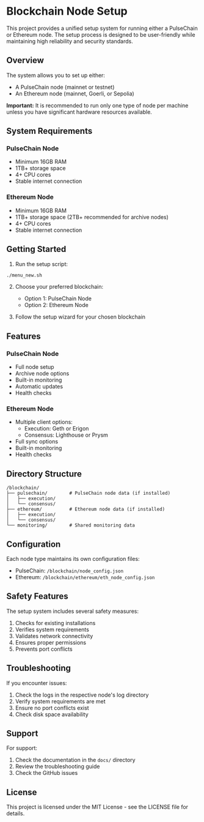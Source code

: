 # Blockchain Node Setup

This project provides a unified setup system for running either a PulseChain or Ethereum node. The setup process is designed to be user-friendly while maintaining high reliability and security standards.

## Overview

The system allows you to set up either:
- A PulseChain node (mainnet or testnet)
- An Ethereum node (mainnet, Goerli, or Sepolia)

**Important:** It is recommended to run only one type of node per machine unless you have significant hardware resources available.

## System Requirements

### PulseChain Node
- Minimum 16GB RAM
- 1TB+ storage space
- 4+ CPU cores
- Stable internet connection

### Ethereum Node
- Minimum 16GB RAM
- 1TB+ storage space (2TB+ recommended for archive nodes)
- 4+ CPU cores
- Stable internet connection

## Getting Started

1. Run the setup script:
```bash
./menu_new.sh
```

2. Choose your preferred blockchain:
   - Option 1: PulseChain Node
   - Option 2: Ethereum Node

3. Follow the setup wizard for your chosen blockchain

## Features

### PulseChain Node
- Full node setup
- Archive node options
- Built-in monitoring
- Automatic updates
- Health checks

### Ethereum Node
- Multiple client options:
  - Execution: Geth or Erigon
  - Consensus: Lighthouse or Prysm
- Full sync options
- Built-in monitoring
- Health checks

## Directory Structure

```
/blockchain/
├── pulsechain/        # PulseChain node data (if installed)
│   ├── execution/
│   └── consensus/
├── ethereum/          # Ethereum node data (if installed)
│   ├── execution/
│   └── consensus/
└── monitoring/        # Shared monitoring data
```

## Configuration

Each node type maintains its own configuration files:
- PulseChain: `/blockchain/node_config.json`
- Ethereum: `/blockchain/ethereum/eth_node_config.json`

## Safety Features

The setup system includes several safety measures:
1. Checks for existing installations
2. Verifies system requirements
3. Validates network connectivity
4. Ensures proper permissions
5. Prevents port conflicts

## Troubleshooting

If you encounter issues:
1. Check the logs in the respective node's log directory
2. Verify system requirements are met
3. Ensure no port conflicts exist
4. Check disk space availability

## Support

For support:
1. Check the documentation in the `docs/` directory
2. Review the troubleshooting guide
3. Check the GitHub issues

## License

This project is licensed under the MIT License - see the LICENSE file for details. 